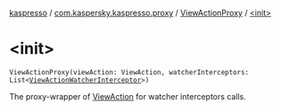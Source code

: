 [kaspresso](../../index.md) / [com.kaspersky.kaspresso.proxy](../index.md) / [ViewActionProxy](index.md) / [&lt;init&gt;](./-init-.md)

# &lt;init&gt;

`ViewActionProxy(viewAction: ViewAction, watcherInterceptors: List<`[`ViewActionWatcherInterceptor`](../../com.kaspersky.kaspresso.interceptors.watcher.view/-view-action-watcher-interceptor/index.md)`>)`

The proxy-wrapper of [ViewAction](#) for watcher interceptors calls.

